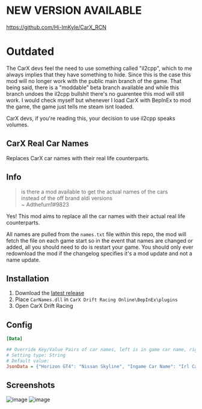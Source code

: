 # NEW VERSION AVAILABLE
https://github.com/Hi-ImKyle/CarX_RCN

# Outdated
The CarX devs feel the need to use something called "il2cpp", which to me always implies that they have something to hide. Since this is the case this mod will no longer work with the public main branch of the game. That being said, there is a "moddable" beta branch available and while this branch undoes the il2cpp bullshit there's no guarentee this mod will still work. I would check myself but whenever I load CarX with BepInEx to mod the game, the game just tells me steam isnt loaded. 

CarX devs, if you're reading this, your decision to use il2cpp speaks volumes. 

## CarX Real Car Names
Replaces CarX car names with their real life counterparts.

## Info
> is there a mod available to get the actual names of the cars  
instead of the off brand aldi versions  
~ Adthefum1#9823

Yes! This mod aims to replace all the car names with their actual real life counterparts.

All names are pulled from the `names.txt` file within this repo, the mod will fetch the file on each game start so in the event that names are changed or added, all you should need to do is restart your game. You should only ever redownload the mod if the changelog specifies it's a mod update and not a name update.

## Installation
1) Download the [latest release](https://github.com/Hi-ImKyle/CarX-Real-Car-Names/releases/latest)
2) Place `CarNames.dll` in `CarX Drift Racing Online\BepInEx\plugins`
3) Open CarX Drift Racing

## Config

```ini
[Data]

## Override Key/Value Pairs of car names, left is in game car name, right is irl car name.
# Setting type: String
# Default value: 
JsonData = {"Horizon GT4": "Nissan Skyline", "Ingame Car Name": "Irl Car Name"}

```

## Screenshots
![image](https://user-images.githubusercontent.com/25551312/120836965-15e72680-c55e-11eb-9acf-1a9f299b8f2d.png)
![image](https://user-images.githubusercontent.com/25551312/120837026-24cdd900-c55e-11eb-83e2-e1e601af6200.png)
